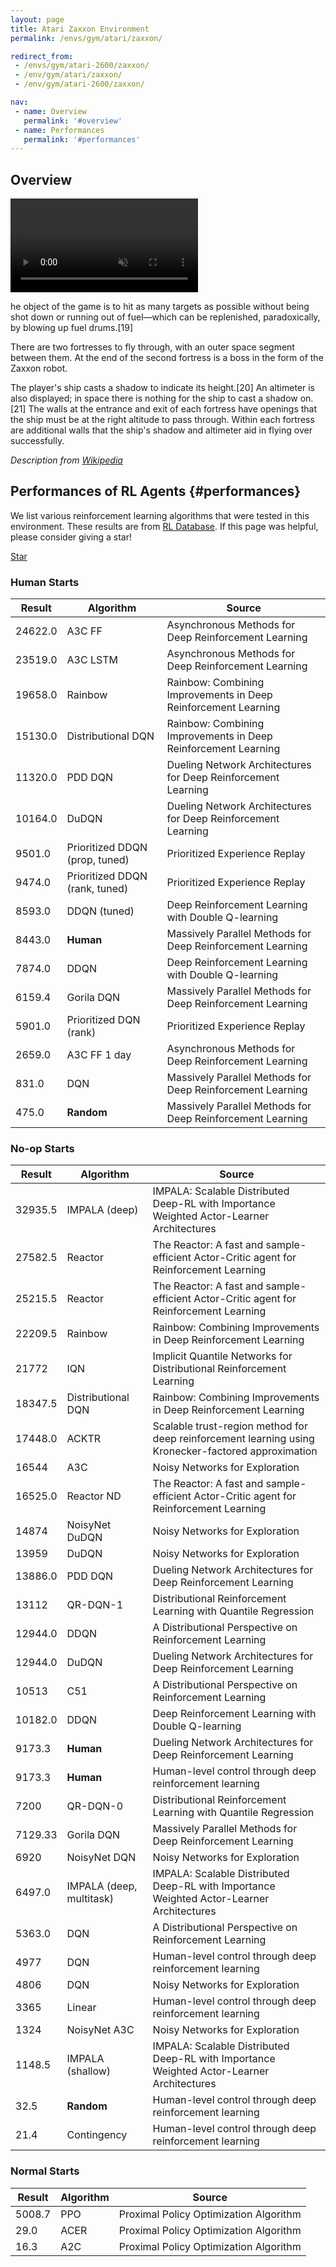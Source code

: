 ```yaml
---
layout: page
title: Atari Zaxxon Environment
permalink: /envs/gym/atari/zaxxon/

redirect_from:
 - /envs/gym/atari-2600/zaxxon/
 - /env/gym/atari/zaxxon/
 - /env/gym/atari-2600/zaxxon/

nav:
 - name: Overview
   permalink: '#overview'
 - name: Performances
   permalink: '#performances'
---
```



## Overview

<video autoplay muted loop controls>
  <source src="{{ 'assets/_pages/envs/gym/atari/zaxxon.mp4' | absolute_url }}" type="video/mp4">
</video>

he object of the game is to hit as many targets as possible without being shot down or running out of fuel—which can be replenished, paradoxically, by blowing up fuel drums.[19]

There are two fortresses to fly through, with an outer space segment between them. At the end of the second fortress is a boss in the form of the Zaxxon robot.

The player's ship casts a shadow to indicate its height.[20] An altimeter is also displayed; in space there is nothing for the ship to cast a shadow on.[21] The walls at the entrance and exit of each fortress have openings that the ship must be at the right altitude to pass through. Within each fortress are additional walls that the ship's shadow and altimeter aid in flying over successfully.

*Description from [Wikipedia](https://en.wikipedia.org/wiki/Zaxxon)*


## Performances of RL Agents {#performances}

We list various reinforcement learning algorithms that were tested in this environment. These results are from [RL Database](https://github.com/seungjaeryanlee/rldb). If this page was helpful, please consider giving a star!

<!-- Place this tag where you want the button to render. -->
<a class="github-button" href="https://github.com/seungjaeryanlee/rldb" data-icon="octicon-star" data-size="large" data-show-count="true" aria-label="Star seungjaeryanlee/rldb on GitHub">Star</a>
<!-- Place this tag in your head or just before your close body tag. -->
<script async defer src="https://buttons.github.io/buttons.js"></script>

### Human Starts

| Result | Algorithm | Source |
|--------|-----------|--------|
| 24622.0 | A3C FF | Asynchronous Methods for Deep Reinforcement Learning |
| 23519.0 | A3C LSTM | Asynchronous Methods for Deep Reinforcement Learning |
| 19658.0 | Rainbow | Rainbow: Combining Improvements in Deep Reinforcement Learning |
| 15130.0 | Distributional DQN | Rainbow: Combining Improvements in Deep Reinforcement Learning |
| 11320.0 | PDD DQN | Dueling Network Architectures for Deep Reinforcement Learning |
| 10164.0 | DuDQN | Dueling Network Architectures for Deep Reinforcement Learning |
| 9501.0 | Prioritized DDQN (prop, tuned) | Prioritized Experience Replay |
| 9474.0 | Prioritized DDQN (rank, tuned) | Prioritized Experience Replay |
| 8593.0 | DDQN (tuned) | Deep Reinforcement Learning with Double Q-learning |
| 8443.0 | **Human** | Massively Parallel Methods for Deep Reinforcement Learning |
| 7874.0 | DDQN | Deep Reinforcement Learning with Double Q-learning |
| 6159.4 | Gorila DQN | Massively Parallel Methods for Deep Reinforcement Learning |
| 5901.0 | Prioritized DQN (rank) | Prioritized Experience Replay |
| 2659.0 | A3C FF 1 day | Asynchronous Methods for Deep Reinforcement Learning |
| 831.0 | DQN | Massively Parallel Methods for Deep Reinforcement Learning |
| 475.0 | **Random** | Massively Parallel Methods for Deep Reinforcement Learning |


### No-op Starts

| Result | Algorithm | Source |
|--------|-----------|--------|
| 32935.5 | IMPALA (deep) | IMPALA: Scalable Distributed Deep-RL with Importance Weighted Actor-Learner Architectures |
| 27582.5 | Reactor | The Reactor: A fast and sample-efficient Actor-Critic agent for Reinforcement Learning |
| 25215.5 | Reactor | The Reactor: A fast and sample-efficient Actor-Critic agent for Reinforcement Learning |
| 22209.5 | Rainbow | Rainbow: Combining Improvements in Deep Reinforcement Learning |
| 21772 | IQN | Implicit Quantile Networks for Distributional Reinforcement Learning |
| 18347.5 | Distributional DQN | Rainbow: Combining Improvements in Deep Reinforcement Learning |
| 17448.0 | ACKTR | Scalable trust-region method for deep reinforcement learning using Kronecker-factored approximation |
| 16544 | A3C | Noisy Networks for Exploration |
| 16525.0 | Reactor ND | The Reactor: A fast and sample-efficient Actor-Critic agent for Reinforcement Learning |
| 14874 | NoisyNet DuDQN | Noisy Networks for Exploration |
| 13959 | DuDQN | Noisy Networks for Exploration |
| 13886.0 | PDD DQN | Dueling Network Architectures for Deep Reinforcement Learning |
| 13112 | QR-DQN-1 | Distributional Reinforcement Learning with Quantile Regression |
| 12944.0 | DDQN | A Distributional Perspective on Reinforcement Learning |
| 12944.0 | DuDQN | Dueling Network Architectures for Deep Reinforcement Learning |
| 10513 | C51 | A Distributional Perspective on Reinforcement Learning |
| 10182.0 | DDQN | Deep Reinforcement Learning with Double Q-learning |
| 9173.3 | **Human** | Dueling Network Architectures for Deep Reinforcement Learning |
| 9173.3 | **Human** | Human-level control through deep reinforcement learning |
| 7200 | QR-DQN-0 | Distributional Reinforcement Learning with Quantile Regression |
| 7129.33 | Gorila DQN | Massively Parallel Methods for Deep Reinforcement Learning |
| 6920 | NoisyNet DQN | Noisy Networks for Exploration |
| 6497.0 | IMPALA (deep, multitask) | IMPALA: Scalable Distributed Deep-RL with Importance Weighted Actor-Learner Architectures |
| 5363.0 | DQN | A Distributional Perspective on Reinforcement Learning |
| 4977 | DQN | Human-level control through deep reinforcement learning |
| 4806 | DQN | Noisy Networks for Exploration |
| 3365 | Linear | Human-level control through deep reinforcement learning |
| 1324 | NoisyNet A3C | Noisy Networks for Exploration |
| 1148.5 | IMPALA (shallow) | IMPALA: Scalable Distributed Deep-RL with Importance Weighted Actor-Learner Architectures |
| 32.5 | **Random** | Human-level control through deep reinforcement learning |
| 21.4 | Contingency | Human-level control through deep reinforcement learning |


### Normal Starts

| Result | Algorithm | Source |
|--------|-----------|--------|
| 5008.7 | PPO | Proximal Policy Optimization Algorithm |
| 29.0 | ACER | Proximal Policy Optimization Algorithm |
| 16.3 | A2C | Proximal Policy Optimization Algorithm |

